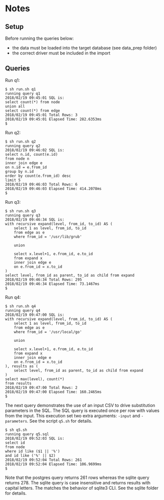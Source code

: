 # Notes 

## Setup 
Before running the queries below:
- the data must be loaded into the target database (see data_prep folder)
- the correct driver must be included in the import

## Queries
Run q1:
```
$ sh run.sh q1
running query q1
2018/02/19 09:45:01 SQL is:
select count(*) from node
union all
select count(*) from edge
2018/02/19 09:45:01 Total Rows: 3
2018/02/19 09:45:01 Elapsed Time: 282.6353ms
$
```

Run q2:
```
$ sh run.sh q2
running query q2
2018/02/19 09:46:02 SQL is:
select n.id, count(e.id)
from node n
inner join edge e
on n.id = e.from_id
group by n.id
order by count(e.from_id) desc
limit 5
2018/02/19 09:46:03 Total Rows: 6
2018/02/19 09:46:03 Elapsed Time: 414.2078ms
$
```

Run q3:
```
$ sh run.sh q3
running query q3
2018/02/19 09:46:34 SQL is:
with recursive expand(level, from_id, to_id) AS (
    select 1 as level, from_id, to_id
    from edge as e
    where from_id = '/usr/lib/grub'

    union

    select x.level+1, e.from_id, e.to_id
    from expand x
    inner join edge e
    on e.from_id = x.to_id
)
select level, from_id as parent, to_id as child from expand
2018/02/19 09:46:34 Total Rows: 295
2018/02/19 09:46:34 Elapsed Time: 73.1467ms
$
```

Run q4:
```
$ sh run.sh q4
running query q4
2018/02/19 09:47:00 SQL is:
with recursive expand(level, from_id, to_id) AS (
    select 1 as level, from_id, to_id
    from edge as e
    where from_id = '/usr/local/go'

    union

    select x.level+1, e.from_id, e.to_id
    from expand x
    inner join edge e
    on e.from_id = x.to_id
), results as (
    select level, from_id as parent, to_id as child from expand
)
select max(level), count(*)
from results
2018/02/19 09:47:00 Total Rows: 2
2018/02/19 09:47:00 Elapsed Time: 160.2465ms
$
```

The next query demonstrates the use of an input CSV to drive 
substitution parameters in the SQL. The SQL query is executed
once per row with values from the input.
This execution set two extra arguments: `-input` and `-parameters`.
See the script `q5.sh` for details.
```
$ sh q5.sh
running query q5.sql
2018/02/19 09:52:03 SQL is:
select id
from node
where id like ($1 || '%')
and id like ('%' || $2)
2018/02/19 09:52:04 Total Rows: 261
2018/02/19 09:52:04 Elapsed Time: 106.9699ms
$
```

Note that the postgres query returns 261 rows whereas the sqlite query
returns 278. The sqlite query is case insensitive and returns results
with capital letters. The matches the behavior of sqlite3 CLI.
See the sqlite folder for details.
